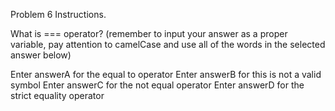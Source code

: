 Problem 6 Instructions.

What is === operator?
(remember to input your answer as a proper variable, pay attention to camelCase and use all of the words in the selected answer below)

Enter answerA for the equal to operator
Enter answerB for this is not a valid symbol
Enter answerC for the not equal operator
Enter answerD for the strict equality operator
